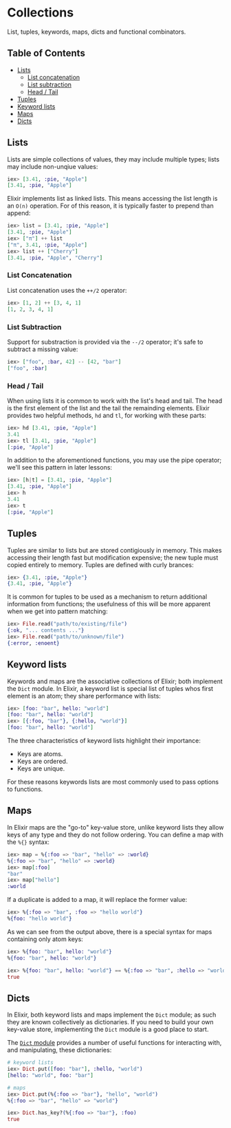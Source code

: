 # Collections

List, tuples, keywords, maps, dicts and functional combinators.

## Table of Contents

- [Lists](#lists)
	- [List concatenation](#list-concatenation) 
	- [List subtraction](#list-subtraction) 
	- [Head / Tail](#head-/-tail) 
- [Tuples](#tuples)
- [Keyword lists](#keyword-lists)
- [Maps](#maps)
- [Dicts](#dicts)

## Lists

Lists are simple collections of values, they may include multiple types; lists may include non-unqiue values:

```elixir
iex> [3.41, :pie, "Apple"]
[3.41, :pie, "Apple"]
```

Elixir implements list as linked lists.  This means accessing the list length is an `O(n)` operation.  For of this reason, it is typically faster to prepend than append:

```elixir
iex> list = [3.41, :pie, "Apple"]
[3.41, :pie, "Apple"]
iex> ["π"] ++ list
["π", 3.41, :pie, "Apple"]
iex> list ++ ["Cherry"]
[3.41, :pie, "Apple", "Cherry"]
```


### List Concatenation

List concatenation uses the `++/2` operator:
 
```elixir
iex> [1, 2] ++ [3, 4, 1]
[1, 2, 3, 4, 1]
```

### List Subtraction

Support for substraction is provided via the `--/2` operator; it's safe to subtract a missing value:

```elixir
iex> ["foo", :bar, 42] -- [42, "bar"]
["foo", :bar]
```

### Head / Tail

When using lists it is common to work with the list's head and tail.  The head is the first element of the list and the tail the remainding elements.  Elixir provides two helpful methods, `hd` and `tl`, for working with these parts:

```elixir
iex> hd [3.41, :pie, "Apple"]
3.41
iex> tl [3.41, :pie, "Apple"]
[:pie, "Apple"]
```

In addition to the aforementioned functions, you may use the pipe operator; we'll see this pattern in later lessons:

```elixir
iex> [h|t] = [3.41, :pie, "Apple"]
[3.41, :pie, "Apple"]
iex> h
3.41
iex> t
[:pie, "Apple"]
```

## Tuples

Tuples are similar to lists but are stored contigiously in memory.  This makes accessing their length fast but modification expensive; the new tuple must copied entirely to memory.  Tuples are defined with curly brances:

```elixir
iex> {3.41, :pie, "Apple"}
{3.41, :pie, "Apple"}
```

It is common for tuples to be used as a mechanism to return additional information from functions; the usefulness of this will be more apparent when we get into pattern matching:

```elixir
iex> File.read("path/to/existing/file")
{:ok, "... contents ..."}
iex> File.read("path/to/unknown/file")
{:error, :enoent}
```

## Keyword lists

Keywords and maps are the associative collections of Elixir; both implement the `Dict` module.  In Elixir, a keyword list is special list of tuples whos first element is an atom; they share performance with lists:

```elixir
iex> [foo: "bar", hello: "world"]
[foo: "bar", hello: "world"]
iex> [{:foo, "bar"}, {:hello, "world"}]
[foo: "bar", hello: "world"]
```

The three characteristics of keyword lists highlight their importance:

+ Keys are atoms.
+ Keys are ordered.
+ Keys are unique.

For these reasons keywords lists are most commonly used to pass options to functions.

## Maps

In Elixir maps are the "go-to" key-value store, unlike keyword lists they allow keys of any type and they do not follow ordering.  You can define a map with the `%{}` syntax:

```elixir
iex> map = %{:foo => "bar", "hello" => :world}
%{:foo => "bar", "hello" => :world}
iex> map[:foo]
"bar"
iex> map["hello"]
:world
```

If a duplicate is added to a map, it will replace the former value:

```elixir
iex> %{:foo => "bar", :foo => "hello world"}
%{foo: "hello world"}
```

As we can see from the output above, there is a special syntax for maps containing only atom keys:

```elixir
iex> %{foo: "bar", hello: "world"}
%{foo: "bar", hello: "world"}

iex> %{foo: "bar", hello: "world"} == %{:foo => "bar", :hello => "world"}
true
```

## Dicts

In Elixir, both keyword lists and maps implement the `Dict` module; as such they are known collectively as dictionaries.  If you need to build your own key-value store, implementing the `Dict` module is a good place to start.

The [`Dict` module](http://elixir-lang.org/docs/stable/elixir/#!Dict.html) provides a number of useful functions for interacting with, and manipulating, these dictionaries:

```elixir
# keyword lists
iex> Dict.put([foo: "bar"], :hello, "world")
[hello: "world", foo: "bar"]

# maps
iex> Dict.put(%{:foo => "bar"}, "hello", "world")
%{:foo => "bar", "hello" => "world"}

iex> Dict.has_key?(%{:foo => "bar"}, :foo)
true
```